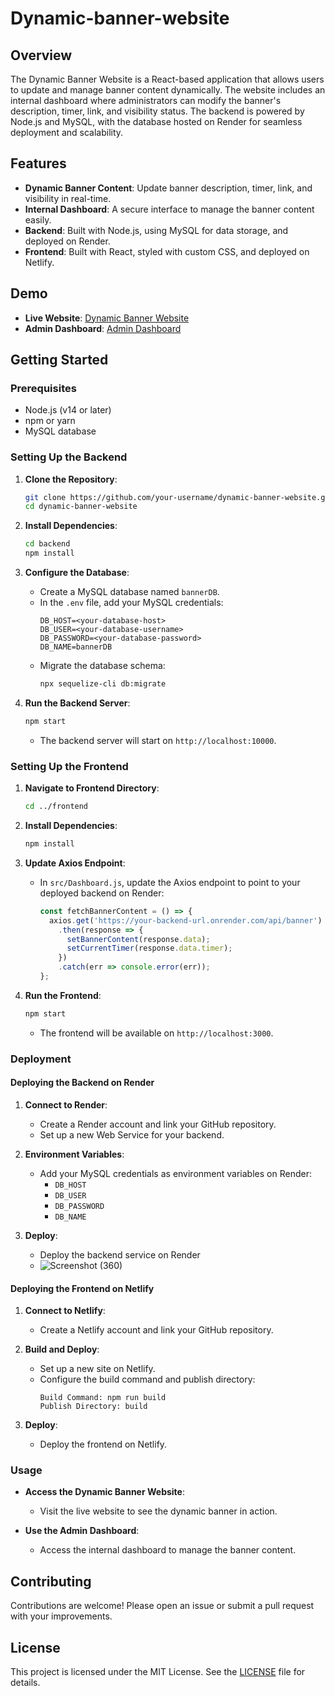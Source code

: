 # Dynamic-banner-website

## Overview
The Dynamic Banner Website is a React-based application that allows users to update and manage banner content dynamically. The website includes an internal dashboard where administrators can modify the banner's description, timer, link, and visibility status. The backend is powered by Node.js and MySQL, with the database hosted on Render for seamless deployment and scalability.

## Features
- **Dynamic Banner Content**: Update banner description, timer, link, and visibility in real-time.
- **Internal Dashboard**: A secure interface to manage the banner content easily.
- **Backend**: Built with Node.js, using MySQL for data storage, and deployed on Render.
- **Frontend**: Built with React, styled with custom CSS, and deployed on Netlify.

## Demo
- **Live Website**: [Dynamic Banner Website](https://benevolent-frangipane-289601.netlify.app/)
- **Admin Dashboard**: [Admin Dashboard](https://beamish-truffle-2a01d6.netlify.app/)

## Getting Started

### Prerequisites
- Node.js (v14 or later)
- npm or yarn
- MySQL database

### Setting Up the Backend

1. **Clone the Repository**:
    ```bash
    git clone https://github.com/your-username/dynamic-banner-website.git
    cd dynamic-banner-website
    ```

2. **Install Dependencies**:
    ```bash
    cd backend
    npm install
    ```

3. **Configure the Database**:
   - Create a MySQL database named `bannerDB`.
   - In the `.env` file, add your MySQL credentials:
     ```plaintext
     DB_HOST=<your-database-host>
     DB_USER=<your-database-username>
     DB_PASSWORD=<your-database-password>
     DB_NAME=bannerDB
     ```
   - Migrate the database schema:
     ```bash
     npx sequelize-cli db:migrate
     ```

4. **Run the Backend Server**:
    ```bash
    npm start
    ```
   - The backend server will start on `http://localhost:10000`.

### Setting Up the Frontend

1. **Navigate to Frontend Directory**:
    ```bash
    cd ../frontend
    ```

2. **Install Dependencies**:
    ```bash
    npm install
    ```

3. **Update Axios Endpoint**:
   - In `src/Dashboard.js`, update the Axios endpoint to point to your deployed backend on Render:
     ```javascript
     const fetchBannerContent = () => {
       axios.get('https://your-backend-url.onrender.com/api/banner')
         .then(response => {
           setBannerContent(response.data);
           setCurrentTimer(response.data.timer);
         })
         .catch(err => console.error(err));
     };
     ```

4. **Run the Frontend**:
    ```bash
    npm start
    ```
   - The frontend will be available on `http://localhost:3000`.

### Deployment

#### Deploying the Backend on Render

1. **Connect to Render**:
   - Create a Render account and link your GitHub repository.
   - Set up a new Web Service for your backend.

2. **Environment Variables**:
   - Add your MySQL credentials as environment variables on Render:
     - `DB_HOST`
     - `DB_USER`
     - `DB_PASSWORD`
     - `DB_NAME`

3. **Deploy**:
   - Deploy the backend service on Render
   - ![Screenshot (360)](https://github.com/user-attachments/assets/029faa9e-c9fd-4724-a61c-5330545d918b)


#### Deploying the Frontend on Netlify

1. **Connect to Netlify**:
   - Create a Netlify account and link your GitHub repository.

2. **Build and Deploy**:
   - Set up a new site on Netlify.
   - Configure the build command and publish directory:
     ```plaintext
     Build Command: npm run build
     Publish Directory: build
     ```

3. **Deploy**:
   - Deploy the frontend on Netlify.

### Usage

- **Access the Dynamic Banner Website**:
   - Visit the live website to see the dynamic banner in action.

- **Use the Admin Dashboard**:
   - Access the internal dashboard to manage the banner content.

## Contributing
Contributions are welcome! Please open an issue or submit a pull request with your improvements.

## License
This project is licensed under the MIT License. See the [LICENSE](LICENSE) file for details.
